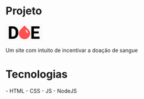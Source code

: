 # Projeto

<img src="public/logo.png" alt="DOE" width="100px" margin="60px 0">  
<p>Um site com intuito de incentivar a doação de sangue</p>

# Tecnologias

<p>
- HTML  
- CSS  
- JS  
- NodeJS  
</p>